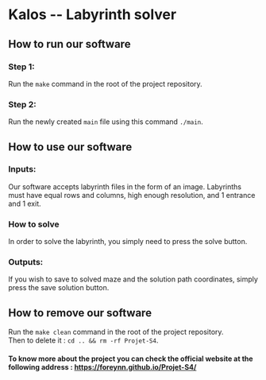 # Kalos -- Labyrinth solver

## How to run our software

### Step 1:

Run the `make` command in the root of the project repository.

### Step 2:

Run the newly created `main` file using this command `./main`.

## How to use our software

### Inputs:

Our software accepts labyrinth files in the form of an image. Labyrinths must have equal rows and columns, high enough resolution, and 1 entrance and 1 exit.

### How to solve

In order to solve the labyrinth, you simply need to press the solve button.

### Outputs:

If you wish to save to solved maze and the solution path coordinates, simply press the save solution button.

## How to remove our software

Run the `make clean` command in the root of the project repository.<br>
Then to delete it : `cd .. && rm -rf Projet-S4`.


#### To know more about the project you can check the official website at the following address : https://foreynn.github.io/Projet-S4/
